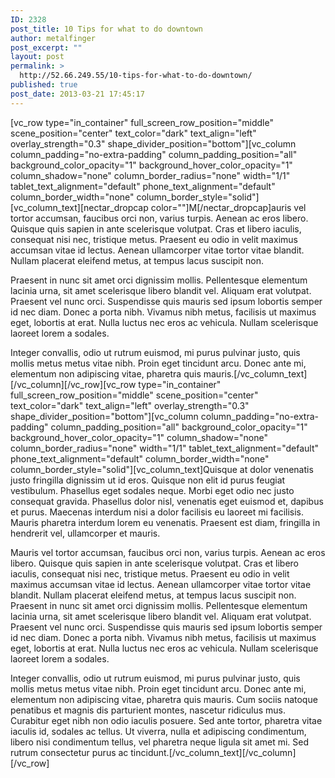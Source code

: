 ```yaml
---
ID: 2328
post_title: 10 Tips for what to do downtown
author: metalfinger
post_excerpt: ""
layout: post
permalink: >
  http://52.66.249.55/10-tips-for-what-to-do-downtown/
published: true
post_date: 2013-03-21 17:45:17
---
```

[vc_row type="in_container" full_screen_row_position="middle" scene_position="center" text_color="dark" text_align="left" overlay_strength="0.3" shape_divider_position="bottom"][vc_column column_padding="no-extra-padding" column_padding_position="all" background_color_opacity="1" background_hover_color_opacity="1" column_shadow="none" column_border_radius="none" width="1/1" tablet_text_alignment="default" phone_text_alignment="default" column_border_width="none" column_border_style="solid"][vc_column_text][nectar_dropcap color=""]M[/nectar_dropcap]auris vel tortor accumsan, faucibus orci non, varius turpis. Aenean ac eros libero. Quisque quis sapien in ante scelerisque volutpat. Cras et libero iaculis, consequat nisi nec, tristique metus. Praesent eu odio in velit maximus accumsan vitae id lectus. Aenean ullamcorper vitae tortor vitae blandit. Nullam placerat eleifend metus, at tempus lacus suscipit non.

Praesent in nunc sit amet orci dignissim mollis. Pellentesque elementum lacinia urna, sit amet scelerisque libero blandit vel. Aliquam erat volutpat. Praesent vel nunc orci. Suspendisse quis mauris sed ipsum lobortis semper id nec diam. Donec a porta nibh. Vivamus nibh metus, facilisis ut maximus eget, lobortis at erat. Nulla luctus nec eros ac vehicula. Nullam scelerisque laoreet lorem a sodales.

Integer convallis, odio ut rutrum euismod, mi purus pulvinar justo, quis mollis metus metus vitae nibh. Proin eget tincidunt arcu. Donec ante mi, elementum non adipiscing vitae, pharetra quis mauris.[/vc_column_text][/vc_column][/vc_row][vc_row type="in_container" full_screen_row_position="middle" scene_position="center" text_color="dark" text_align="left" overlay_strength="0.3" shape_divider_position="bottom"][vc_column column_padding="no-extra-padding" column_padding_position="all" background_color_opacity="1" background_hover_color_opacity="1" column_shadow="none" column_border_radius="none" width="1/1" tablet_text_alignment="default" phone_text_alignment="default" column_border_width="none" column_border_style="solid"][vc_column_text]Quisque at dolor venenatis justo fringilla dignissim ut id eros. Quisque non elit id purus feugiat vestibulum. Phasellus eget sodales neque. <!--more--> Morbi eget odio nec justo consequat gravida. Phasellus dolor nisl, venenatis eget euismod et, dapibus et purus. Maecenas interdum nisi a dolor facilisis eu laoreet mi facilisis. Mauris pharetra interdum lorem eu venenatis. Praesent est diam, fringilla in hendrerit vel, ullamcorper et mauris.

Mauris vel tortor accumsan, faucibus orci non, varius turpis. Aenean ac eros libero. Quisque quis sapien in ante scelerisque volutpat. Cras et libero iaculis, consequat nisi nec, tristique metus. Praesent eu odio in velit maximus accumsan vitae id lectus. Aenean ullamcorper vitae tortor vitae blandit. Nullam placerat eleifend metus, at tempus lacus suscipit non. Praesent in nunc sit amet orci dignissim mollis. Pellentesque elementum lacinia urna, sit amet scelerisque libero blandit vel. Aliquam erat volutpat. Praesent vel nunc orci. Suspendisse quis mauris sed ipsum lobortis semper id nec diam. Donec a porta nibh. Vivamus nibh metus, facilisis ut maximus eget, lobortis at erat. Nulla luctus nec eros ac vehicula. Nullam scelerisque laoreet lorem a sodales.

Integer convallis, odio ut rutrum euismod, mi purus pulvinar justo, quis mollis metus metus vitae nibh. Proin eget tincidunt arcu. Donec ante mi, elementum non adipiscing vitae, pharetra quis mauris. Cum sociis natoque penatibus et magnis dis parturient montes, nascetur ridiculus mus. Curabitur eget nibh non odio iaculis posuere. Sed ante tortor, pharetra vitae iaculis id, sodales ac tellus. Ut viverra, nulla et adipiscing condimentum, libero nisi condimentum tellus, vel pharetra neque ligula sit amet mi. Sed rutrum consectetur purus ac tincidunt.[/vc_column_text][/vc_column][/vc_row]